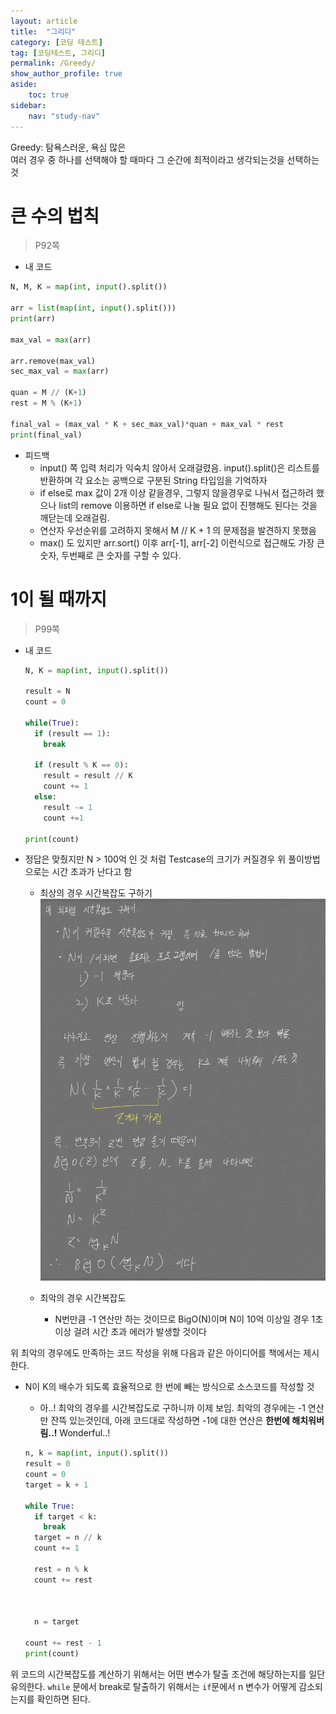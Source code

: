 ```yaml
---
layout: article
title:  "그리디"
category: [코딩 테스트]
tag: [코딩테스트, 그리디]
permalink: /Greedy/
show_author_profile: true
aside:
    toc: true
sidebar:
    nav: "study-nav"
---
```


Greedy: 탐욕스러운, 욕심 많은  
여러 경우 중 하나를 선택해야 할 때마다 그 순간에 최적이라고 생각되는것을 선택하는 것

# 큰 수의 법칙

> P92쪽

- 내 코드


```python
N, M, K = map(int, input().split())

arr = list(map(int, input().split()))
print(arr)

max_val = max(arr)

arr.remove(max_val)
sec_max_val = max(arr)

quan = M // (K+1)
rest = M % (K+1)

final_val = (max_val * K + sec_max_val)*quan + max_val * rest
print(final_val)
```

- 피드백
  - input() 쪽 입력 처리가 익숙치 않아서 오래걸렸음. input().split()은 리스트를 반환하며 각 요소는 공백으로 구분된 String 타입임을 기억하자
  - if else로 max 값이 2개 이상 같을경우, 그렇지 않을경우로 나눠서 접근하려 했으나 list의 remove 이용하면 if else로 나눌 필요 없이 진행해도 된다는 것을 깨닫는데 오래걸림.
  - 연산자 우선순위를 고려하지 못해서 M // K + 1 의 문제점을 발견하지 못했음
  - max() 도 있지만 arr.sort() 이후 arr[-1], arr[-2] 이런식으로 접근해도 가장 큰 숫자, 두번째로 큰 숫자를 구할 수 있다.


# 1이 될 때까지

> P99쪽

- 내 코드

  ```python
  N, K = map(int, input().split())

  result = N
  count = 0

  while(True):
    if (result == 1):
      break

    if (result % K == 0):
      result = result // K
      count += 1
    else:
      result -= 1
      count +=1

  print(count)
  ```

- 정답은 맞췄지만 N > 100억 인 것 처럼 Testcase의 크기가 커질경우 위 풀이방법으로는 시간 초과가 난다고 함
  - 최상의 경우 시간복잡도 구하기
    ![](/images/2022-03-16-21-57-58.png)
  
  - 최악의 경우 시간복잡도
    - N번만큼 -1 연산만 하는 것이므로 BigO(N)이며 N이 10억 이상일 경우 1초 이상 걸려 시간 초과 에러가 발생할 것이다

위 최악의 경우에도 만족하는 코드 작성을 위해 다음과 같은 아이디어를 책에서는 제시한다.  

- N이 K의 배수가 되도록 효율적으로 한 번에 빼는 방식으로 소스코드를 작성할 것
  - 아..! 최악의 경우를 시간복잡도로 구하니까 이제 보임. 최악의 경우에는 -1 연산만 잔뜩 있는것인데, 아래 코드대로 작성하면 -1에 대한 연산은 **한번에 해치워버림..!** Wonderful..!

  ```python
  n, k = map(int, input().split())
  result = 0
  count = 0
  target = k + 1

  while True:
    if target < k:
      break
    target = n // k
    count += 1
    
    rest = n % k
    count += rest

    

    n = target

  count += rest - 1
  print(count)
  ```

위 코드의 시간복잡도를 계산하기 위해서는 어떤 변수가 탈출 조건에 해당하는지를 일단 유의한다.
`while` 문에서 break로 탈출하기 위해서는 `if`문에서 n 변수가 어떻게 감소되는지를 확인하면 된다.